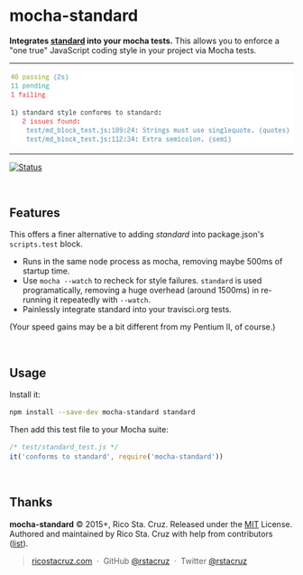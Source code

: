 # mocha-standard

**Integrates [standard] into your mocha tests.** This allows you to enforce a "one true" JavaScript coding style in your project via Mocha tests.

----

![](https://raw.githubusercontent.com/rstacruz/mocha-standard/gh-pages/screenshot.png)

----

[![Status](http://img.shields.io/travis/rstacruz/mocha-standard/master.svg)](https://travis-ci.org/rstacruz/mocha-standard/ "See test builds")

<br>

## Features

This offers a finer alternative to adding *standard* into package.json's `scripts.test` block.

* Runs in the same node process as mocha, removing maybe 500ms of startup time.
* Use `mocha --watch` to recheck for style failures. `standard` is used programatically, removing a huge overhead (around 1500ms) in re-running it repeatedly with `--watch`.
* Painlessly integrate standard into your travisci.org tests.

(Your speed gains may be a bit different from my Pentium II, of course.)

<br>

## Usage

Install it:

```sh
npm install --save-dev mocha-standard standard
```

Then add this test file to your Mocha suite:

```js
/* test/standard_test.js */
it('conforms to standard', require('mocha-standard'))
```

<br>

## Thanks

**mocha-standard** © 2015+, Rico Sta. Cruz. Released under the [MIT] License.<br>
Authored and maintained by Rico Sta. Cruz with help from contributors ([list][contributors]).

> [ricostacruz.com](http://ricostacruz.com) &nbsp;&middot;&nbsp;
> GitHub [@rstacruz](https://github.com/rstacruz) &nbsp;&middot;&nbsp;
> Twitter [@rstacruz](https://twitter.com/rstacruz)

[MIT]: http://mit-license.org/
[contributors]: http://github.com/rstacruz/mocha-standard/contributors
[standard]: https://www.npmjs.com/package/standard
